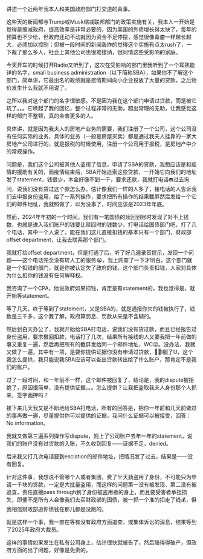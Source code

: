 讲述一个近两年我本人和美国政府部门打交道的真事。

这些天的新闻都与Trump或Musk缩减联邦部门的政策实施有关，我本人一开始是觉得是缩减政府，提高效率是非常必要的，因为美国的外债增长得太快了，每年的预算也不少给，但政府还动不动就因为资金不足停摆，感觉很像毒瘤一样越长越大，必须加以控制；但被一段时间的新闻轰炸的觉得这个实施有点太rush了，一下裁了那么多人，社会上其他公司也很难接纳，很同情这些受影响的家庭。

今天开车的时候打开Radio又听到了，这次在受影响的部门里我听到了一个耳熟能详的名字，small business administration（以下简称SBA），如果你不了解这个部门，简单讲，它最出名的政绩就是疫情期间向小企业投放了大量的贷款，之后物价发生什么我就不用说了。

之所以我对这个部门的名字很敏感，不是因为我在这个部门申请过贷款，而是被它坑了。。。它唤起了我的回忆，整个过程非常的无助，超出常理的无助，让我感觉这样的部门不整顿，真的会害更多的人。

具体讲，就是因为我夫人的房地产业务的需要，我们注册了一个公司，这个公司没有任何实际的业务，具体的业务（一般是房屋买卖）都是通过我夫人挂靠的一家大房地产公司进行的，就是报税的时候使用，注册一个公司用于报税，是房地产中介的常规操作。

问题是，我们这个公司被其他人盗用了信息，申请了SBA的贷款，我想应该是和疫情的援助有关的，而疫情结束后，SBA开始追索这些贷款，一开始它向我们的地址发了statement，钱很少，本金好像不到一千，要求还款，我就打电话☎️过去询问，说我们没有贷过这个款怎么办，估计像我们一样的人多了，接电话的人告诉我们去申报身份盗用，给了一系列操作，要求把所有操作的结果截屏然后发给一个它们的邮件地址，我就照做了，以为没事了，时间应该是2023年年底。

然而，2024年年初的一个时间，我们有一笔国债的赎回到账时发现了对不上钱数，也就是进入我们账户的钱要比赎回时的钱数少。打电话给国债部门吧，打了几个电话，其中一个人说了，能在我们这儿直接扣钱的基本只有一个部门，财政部offset department，让我去联系那个部门。

我就打给offset department，但是打通了后，听了好几遍录音提示，发现一个问题——这个电话完全没有转人工的服务😭，我上网查了一下才明白，这个部门就是一个扣钱的部门，就是你被认定欠了政府的钱，这个部门负责扣钱，人家对具体为什么扣你的钱没有任何解释权。

我咨询了一个CPA，他说政府如果扣钱，肯定是有statement的，我也觉得是，就开始等statement。

等了几天，终于等到了statement，又是SBA的，就是通报你欠的钱被执行了，钱数是三千多，这个我了解，政府算罚息、罚款从来是不含糊的。

然后到白天办公了，我就开始给SBA打电话，说我们没有贷过款，而且已经报告过身份盗用，要求撤回扣款，电话打了几次，结果所有接线的人又要我把一年前做的事又重复一遍，然后再把所有的截屏发给同一个邮件地址，WC😡。没办法，我就又做了一遍，其中有一项，是要你提供证据你没有申请过贷款，👍🏻I服了U，这个我怎么提供，我只能说我SBA应该可以查出贷款转出给了什么账户，那肯定不是我们的账户。

过了一段时间，和一年前不一样，这个邮件被回复了，结论是，我的dispute被拒绝了，原因很简单，没有提供证据。。。怎么提供？让我把盗取我夫人身份那个人抓来，签字画押吗？

接下来几天我又是不断地给SBA打电话，所有的回答是，把你一年前和几天前做过的事再做一遍，尽量提供你可以提供的证据，我问什么证据可以被接受，回答：No information。

我就又做第三遍系列操作写dispute，附上了公司账户去年一年的statement，说我们的账户没有过贷款的入账，不久收到回复——证据不足，denied。

后来我又打几次电话要到esclation的邮件地址，把情况发了过去，结果是——没有回复。

针对这件事，我想说不管哪个人或者集团，费了半天劲盗用了身份，不可能只为申请一千块的贷款，一定是大批量盗用，而这样的问题第一没有被发现、第二没有被追查，责任直接pass through到了身份被盗用者的身上，而且要受害者承担损失，即便不是所有人会像我们去买财政部的国债，被一抓一个准的扣走了钱💰，但我相信财政部追你债钱在那儿都是没跑的。

就是这样一个事，我一直在等有没有政府方面追查，或集体诉讼的消息，结果等到了2025年政府大裁员。

这样的事情如果发生在私有公司身上，估计很快就被告了，然后赔得得破产，但政府方面的出了问题，好像是免责的。


